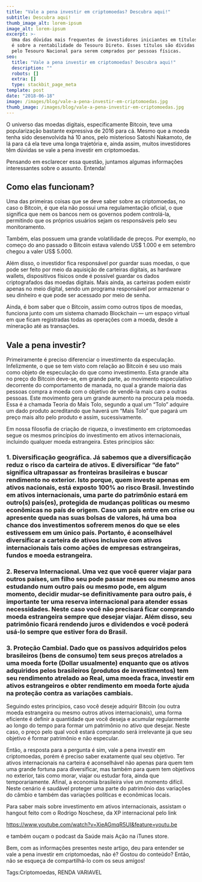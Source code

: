 ```yaml
---
title: "Vale a pena investir em criptomoedas? Descubra aqui!"
subtitle: Descubra aqui!
thumb_image_alt: lorem-ipsum
image_alt: lorem-ipsum
excerpt: >-
  Uma das dúvidas mais frequentes de investidores iniciantes em títulos públicos
  é sobre a rentabilidade do Tesouro Direto. Esses títulos são dívidas emitidas
  pelo Tesouro Nacional para serem comprados por pessoas físicas.
seo:
  title: "Vale a pena investir em criptomoedas? Descubra aqui!"
  description: ""
  robots: []
  extra: []
  type: stackbit_page_meta
template: post
date: "2018-06-18"
image: /images/blog/vale-a-pena-investir-em-criptomoedas.jpg
thumb_image: /images/blog/vale-a-pena-investir-em-criptomoedas.jpg
---
```


O universo das moedas digitais, especificamente Bitcoin, teve uma popularização bastante expressiva de 2016 para cá. Mesmo que a moeda tenha sido desenvolvida há 10 anos, pelo misterioso Satoshi Nakamoto, de lá para cá ela teve uma longa trajetória e, ainda assim, muitos investidores têm dúvidas se vale a pena investir em criptomoedas.

Pensando em esclarecer essa questão, juntamos algumas informações interessantes sobre o assunto. Entenda!

## Como elas funcionam?

Uma das primeiras coisas que se deve saber sobre as criptomoedas, no caso o Bitcoin, é que ela não possui uma regulamentação oficial, o que significa que nem os bancos nem os governos podem controlá-la, permitindo que os próprios usuários sejam os responsáveis pelo seu monitoramento.

Também, elas possuem uma grande volatilidade de preços. Por exemplo, no começo do ano passado o Bitcoin estava valendo US$ 1.000 e em setembro chegou a valer US$ 5.000.

Além disso, o investidor fica responsável por guardar suas moedas, o que pode ser feito por meio da aquisição de carteiras digitais, as hardware wallets, dispositivos físicos onde é possível guardar os dados criptografados das moedas digitais. Mais ainda, as carteiras podem existir apenas no meio digital, sendo um programa responsável por armazenar o seu dinheiro e que pode ser acessado por meio de senha.

Ainda, é bom saber que o Bitcoin, assim como outros tipos de moedas, funciona junto com um sistema chamado Blockchain — um espaço virtual em que ficam registradas todas as operações com a moeda, desde a mineração até as transações.

## Vale a pena investir?

Primeiramente é preciso diferenciar o investimento da especulação. Infelizmente, o que se tem visto com relação ao Bitcoin é seu uso mais como objeto de especulação do que como investimento. Esta grande alta no preço do Bitcoin deve-se, em grande parte, ao movimento especulativo decorrente do comportamento de manada, no qual a grande maioria das pessoas compra a moeda com o objetivo de vendê-la mais caro a outras pessoas. Este movimento gera um grande aumento na procura pela moeda. Essa é a chamada Teoria do Mais Tolo, segundo a qual um “Tolo” adquire um dado produto acreditando que haverá um “Mais Tolo” que pagará um preço mais alto pelo produto e assim, sucessivamente.

Em nossa filosofia de criação de riqueza, o investimento em criptomoedas segue os mesmos princípios do investimento em ativos internacionais, incluindo qualquer moeda estrangeira. Estes princípios são:

### 1. Diversificação geográfica. Já sabemos que a diversificação reduz o risco da carteira de ativos. E diversificar “de fato” significa ultrapassar as fronteiras brasileiras e buscar rendimento no exterior. Isto porque, quem investe apenas em ativos nacionais, está exposto 100% ao risco Brasil. Investindo em ativos internacionais, uma parte do patrimônio estará em outro(s) país(es), protegida de mudanças políticas ou mesmo econômicas no país de origem. Caso um país entre em crise ou apresente queda nas suas bolsas de valores, há uma boa chance dos investimentos sofrerem menos do que se eles estivessem em um único país. Portanto, é aconselhável diversificar a carteira de ativos inclusive com ativos internacionais tais como ações de empresas estrangeiras, fundos e moeda estrangeira.

### 2. Reserva Internacional. Uma vez que você querer viajar para outros países, um filho seu pode passar meses ou mesmo anos estudando num outro país ou mesmo pode, em algum momento, decidir mudar-se definitivamente para outro país, é importante ter uma reserva internacional para atender essas necessidades. Neste caso você não precisará ficar comprando moeda estrangeira sempre que desejar viajar. Além disso, seu patrimônio ficará rendendo juros e dividendos e você poderá usá-lo sempre que estiver fora do Brasil.

### 3. Proteção Cambial. Dado que os passivos adquiridos pelos brasileiros (bens de consumo) tem seus preços atrelados a uma moeda forte (Dollar usualmente) enquanto que os ativos adquiridos pelos brasileiros (produtos de investimentos) tem seu rendimento atrelado ao Real, uma moeda fraca, investir em ativos estrangeiros e obter rendimento em moeda forte ajuda na proteção contra as variações cambiais.

Seguindo estes princípios, caso você deseje adquirir Bitcoin (ou outra moeda estrangeira ou mesmo outros ativos internacionais), uma forma eficiente é definir a quantidade que você deseja e acumular regularmente ao longo do tempo para formar um patrimônio no ativo que desejar. Neste caso, o preço pelo qual você estará comprando será irrelevante já que seu objetivo é formar patrimônio e não especular.

Então, a resposta para a pergunta é sim, vale a pena investir em criptomoedas, porém é preciso saber exatamente qual seu objetivo. Ter ativos internacionais na carteira é aconselhável não apenas para quem tem uma grande fortuna para diversificar, mas também para quem tem objetivos no exterior, tais como morar, viajar ou estudar fora, ainda que temporariamente. Afinal, a economia brasileira vive um momento difícil. Neste cenário é saudável proteger uma parte do patrimônio das variações do câmbio e também das variações políticas e econômicas locais.

Para saber mais sobre investimento em ativos internacionais, assistam o hangout feito com o Rodrigo Noschese, da XP internacional pelo link

https://www.youtube.com/watch?v=XieAGmqR5UI&feature=youtu.be

e também ouçam o podcast da Saúde mais Ação na iTunes store.

Bem, com as informações presentes neste artigo, deu para entender se vale a pena investir em criptomoedas, não é? Gostou do conteúdo? Então, não se esqueça de compartilhá-lo com os seus amigos!

Tags:Criptomoedas, RENDA VARIAVEL
